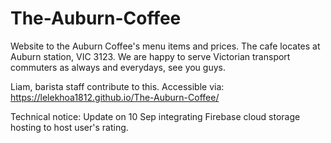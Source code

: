 # The-Auburn-Coffee
Website to the Auburn Coffee's menu items and prices.
The cafe locates at Auburn station, VIC 3123.
We are happy to serve Victorian transport commuters as always and everydays, see you guys.

Liam, barista staff contribute to this.
Accessible via: https://lelekhoa1812.github.io/The-Auburn-Coffee/

Technical notice:
Update on 10 Sep integrating Firebase cloud storage hosting to host user's rating.
